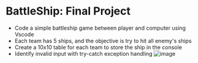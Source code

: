 # BattleShip: Final Project
- Code a simple battleship game between player and computer using Vscode
- Each team has 5 ships, and the objective is try to hit all enemy's ships
- Create a 10x10 table for each team to store the ship in the console
- Identify invalid input with try-catch exception handling
![image](https://user-images.githubusercontent.com/93684537/158953127-5f832367-a6c3-4002-a78a-57739d6c56b9.png)
